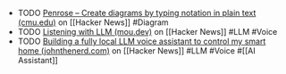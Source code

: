 - TODO [Penrose – Create diagrams by typing notation in plain text (cmu.edu)](https://news.ycombinator.com/item?id=38965636) on [[Hacker News]] #Diagram
- TODO [Listening with LLM (mou.dev)](https://news.ycombinator.com/item?id=38981216) on [[Hacker News]] #LLM #Voice
- TODO [Building a fully local LLM voice assistant to control my smart home (johnthenerd.com)](https://news.ycombinator.com/item?id=38985152) on [[Hacker News]] #LLM #Voice #[[AI Assistant]]